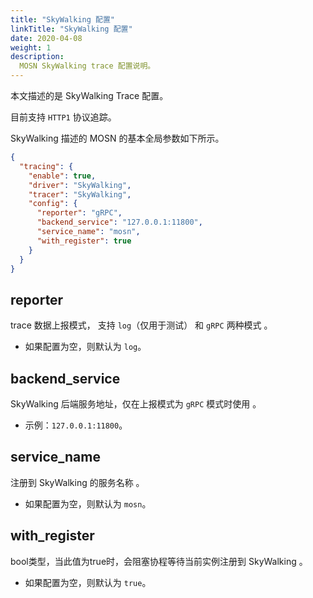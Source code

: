 ```yaml
---
title: "SkyWalking 配置"
linkTitle: "SkyWalking 配置"
date: 2020-04-08
weight: 1
description: 
  MOSN SkyWalking trace 配置说明。
---
```


本文描述的是 SkyWalking Trace  配置。

目前支持 `HTTP1` 协议追踪。

SkyWalking 描述的 MOSN 的基本全局参数如下所示。

```json
{
  "tracing": {
    "enable": true,
    "driver": "SkyWalking",
    "tracer": "SkyWalking",
    "config": {
      "reporter": "gRPC",
      "backend_service": "127.0.0.1:11800",
      "service_name": "mosn",
      "with_register": true
    }
  }
}
```

## reporter

trace 数据上报模式， 支持 `log`（仅用于测试） 和 `gRPC` 两种模式 。

- 如果配置为空，则默认为 `log`。

## backend_service

SkyWalking 后端服务地址，仅在上报模式为 `gRPC` 模式时使用 。

- 示例：`127.0.0.1:11800`。

## service_name

注册到 SkyWalking 的服务名称 。

- 如果配置为空，则默认为 `mosn`。

## with_register

bool类型，当此值为true时，会阻塞协程等待当前实例注册到 SkyWalking 。

- 如果配置为空，则默认为 `true`。
